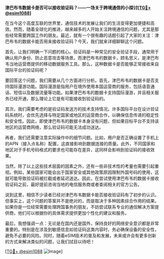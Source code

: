 **津巴布韦数据卡是否可以接收验证码？——一场关于跨境通信的小探讨[[TG💪+ @esim1088](https://t.me/s/esim1088)]**

在当今这个高度互联的世界里，通信技术的发展让我们的生活变得更加便捷和高效。然而，随着全球化的推进，越来越多的人开始关注跨境通信的问题，尤其是那些经常需要跨国工作的朋友。最近，就有一个很有趣的话题引起了大家的关注：津巴布韦的数据卡能否用来接收验证码？今天，我们就来详细聊聊这个问题。

首先，让我们明确一下问题的核心。验证码是一种常见的安全验证手段，通常用于确认用户身份、防止恶意攻击等场景。而津巴布韦的数据卡，顾名思义，是津巴布韦当地运营商提供的移动数据服务工具。那么，这种数据卡是否能够正常接收来自国际平台的验证码呢？

要回答这个问题，我们需要从几个方面进行分析。首先，津巴布韦的数据卡是否支持国际漫游功能。国际漫游是指用户在境外使用本国运营商的服务，包括语音通话、短信以及数据流量等功能。如果津巴布韦的数据卡支持国际漫游，并且相关服务已经开通，那么理论上它是有可能接收到验证码的。

其次，我们需要考虑的是验证码发送方的技术支持情况。许多国际平台在设计验证码系统时，会优先选择与特定国家或地区的运营商合作，以确保信息传递的稳定性和安全性。因此，即使津巴布韦的数据卡本身没有问题，但如果目标平台不支持该地区的运营商网络，那么验证码可能无法成功送达。

再者，我们还需要注意实际操作中的细节问题。比如，用户是否正确设置了手机上的APN（接入点名称）配置，这直接影响到数据连接的质量。此外，不同国家和地区对于手机号码格式的要求也可能存在差异，这同样会影响到验证码的接收效果。

当然，除了以上这些技术层面的因素之外，还有一些非技术性的考量也需要引起重视。例如，某些国家可能会出于国家安全或其他政策原因限制外国号码的使用，这就可能导致验证码被拦截或者延迟送达。因此，在尝试使用津巴布韦的数据卡接收验证码之前，最好提前咨询当地的电信服务商或者查阅相关的官方公告。

说到这里，相信不少读者已经对津巴布韦数据卡能否接收验证码有了初步的认识。但事实上，这个问题的答案并不是绝对的，而是取决于多种因素综合作用的结果。如果你是一位经常需要处理跨国事务的朋友，不妨尝试联系专业的通信解决方案提供商，他们可以根据你的具体需求提供更加个性化的建议和服务。

最后，我想强调一点：无论是在国内还是国外，保持良好的网络安全意识都是非常重要的。特别是在涉及到敏感信息如验证码这类内容时，务必确保设备的安全性，避免不必要的风险。同时，随着eSIM技术的普及和发展，未来或许会有更多创新的方式来解决类似的问题，让我们拭目以待吧！

[[TG💪+ @esim1088](https://t.me/s/esim1088) ![Image](https://i.postimg.cc/4NQfJmqS/Snipaste-2025-05-13-00-14-12.png)]